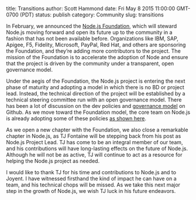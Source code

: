 title: Transitions
author: Scott Hammond
date: Fri May 8 2015 11:00:00 GMT-0700 (PDT)
status: publish
category: Community
slug: transitions

In February, we announced the [Node.js
Foundation](https://www.joyent.com/blog/introducing-the-nodejs-foundation),
which will steward Node.js moving forward and open its future up to the
community in a fashion that has not been available before. Organizations like
IBM, SAP, Apigee, F5, Fidelity, Microsoft, PayPal, Red Hat, and others are
sponsoring the Foundation, and they’re adding more contributors to the project.
The mission of the Foundation is to accelerate the adoption of Node and ensure
that the project is driven by the community under a transparent, open governance
model.

Under the aegis of the Foundation, the Node.js project is entering the next
phase of maturity and adopting a model in which there is no BD or project lead.
Instead, the technical direction of the project will be established by a
technical steering committee run with an open governance model. There has been a
lot of discussion on the dev policies and [governance
model](https://github.com/joyent/nodejs-advisory-board/tree/master/governance-proposal)
on Github.  As we move toward the Foundation model, the core team on Node.js is
already adopting some of these policies [as shown
here](https://github.com/joyent/node-website/pull/111).

As we open a new chapter with the Foundation, we also close a remarkable chapter
in Node.js, as TJ Fontaine will be stepping back from his post as Node.js
Project Lead. TJ has come to be an integral member of our team, and his
contributions will have long-lasting effects on the future of Node.js. Although
he will not be as active, TJ will continue to act as a resource for helping the
Node.js project as needed.

I would like to thank TJ for his time and contributions to Node.js and to
Joyent. I have witnessed firsthand the kind of impact he can have on a team, and
his technical chops will be missed. As we take this next major step in the
growth of Node.js, we wish TJ luck in his future endeavors.
